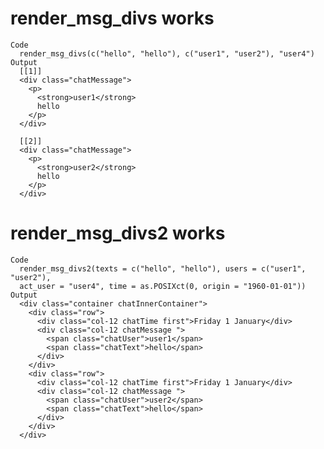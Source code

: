 # render_msg_divs works

    Code
      render_msg_divs(c("hello", "hello"), c("user1", "user2"), "user4")
    Output
      [[1]]
      <div class="chatMessage">
        <p>
          <strong>user1</strong>
          hello
        </p>
      </div>
      
      [[2]]
      <div class="chatMessage">
        <p>
          <strong>user2</strong>
          hello
        </p>
      </div>
      

# render_msg_divs2 works

    Code
      render_msg_divs2(texts = c("hello", "hello"), users = c("user1", "user2"),
      act_user = "user4", time = as.POSIXct(0, origin = "1960-01-01"))
    Output
      <div class="container chatInnerContainer">
        <div class="row">
          <div class="col-12 chatTime first">Friday 1 January</div>
          <div class="col-12 chatMessage ">
            <span class="chatUser">user1</span>
            <span class="chatText">hello</span>
          </div>
        </div>
        <div class="row">
          <div class="col-12 chatTime first">Friday 1 January</div>
          <div class="col-12 chatMessage ">
            <span class="chatUser">user2</span>
            <span class="chatText">hello</span>
          </div>
        </div>
      </div>

